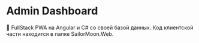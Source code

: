 # Admin Dashboard
📜 FullStack PWA на Angular и C# со своей базой данных.
Код клиентской части находится в папке SailorMoon.Web.

